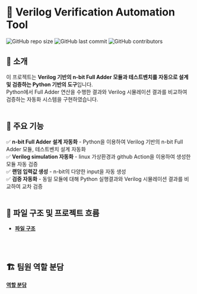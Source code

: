 # 📌 Verilog Verification Automation Tool

![GitHub repo size](https://img.shields.io/github/repo-size/goeun-oh/Verilog-verification-automation-tool)
![GitHub last commit](https://img.shields.io/github/last-commit/goeun-oh/Verilog-verification-automation-tool)
![GitHub contributors](https://img.shields.io/github/contributors/goeun-oh/Verilog-verification-automation-tool)

## 📖 소개
이 프로젝트는 **Verilog 기반의 n-bit Full Adder 모듈과 테스트벤치를 자동으로 설계 및 검증하는 Python 기반의 도구**입니다.  
Python에서 Full Adder 연산을 수행한 결과와 Verilog 시뮬레이션 결과를 비교하여 검증하는 자동화 시스템을 구현하였습니다.
<br>
<br>

## 🔧 주요 기능
✅ **n-bit Full Adder 설계 자동화** - Python을 이용하여 Verilog 기반의 n-bit Full Adder 모듈, 테스트벤치 설계 자동화  <br>
✅ **Verilog simulation 자동화** - linux 가상환경과 github Action을 이용하여 생성한 모듈 자동 검증  
✅ **랜덤 입력값 생성** - n-bit의 다양한 input을 자동 생성  
✅ **검증 자동화** - 동일 모듈에 대해 Python 실행결과와 Verilog 시뮬레이션 결과를 비교하여 교차 검증
<br>
<br>

## 📂 파일 구조 및 프로젝트 흐름
- **[파일 구조](https://github.com/goeun-oh/Verilog-verification-automation-tool/blob/hotfix_v01/explain/file_structure.md)**
<br>
<br>

## 🏗️ 팀원 역할 분담
**[역할 분담](https://github.com/goeun-oh/Verilog-verification-automation-tool/blob/hotfix_v01/explain/division_role.md)**


<br>


